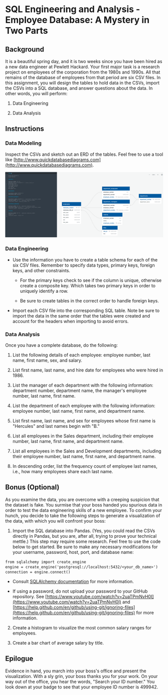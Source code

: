 # SQL Engineering and Analysis - Employee Database: A Mystery in Two Parts

## Background

It is a beautiful spring day, and it is two weeks since you have been hired as a new data engineer at Pewlett Hackard. Your first major task is a research project on employees of the corporation from the 1980s and 1990s. All that remains of the database of employees from that period are six CSV files.
In this assignment, you will design the tables to hold data in the CSVs, import the CSVs into a SQL database, and answer questions about the data. In other words, you will perform:


1. Data Engineering


2. Data Analysis


## Instructions

### Data Modeling

Inspect the CSVs and sketch out an ERD of the tables. Feel free to use a tool like [http://www.quickdatabasediagrams.com](http://www.quickdatabasediagrams.com).

![ERD](/EmployeeSQL/ERD_Images/ERD_with_code.PNG)

### Data Engineering

* Use the information you have to create a table schema for each of the six CSV files. Remember to specify data types, primary keys, foreign keys, and other constraints.

    * For the primary keys check to see if the column is unique, otherwise create a composite key. Which takes two primary keys in order to uniquely identify a row.

    * Be sure to create tables in the correct order to handle foreign keys.

* Import each CSV file into the corresponding SQL table. Note be sure to import the data in the same order that the tables were created and account for the headers when importing to avoid errors.

### Data Analysis

Once you have a complete database, do the following:

1. List the following details of each employee: employee number, last name, first name, sex, and salary.


2. List first name, last name, and hire date for employees who were hired in 1986.


3. List the manager of each department with the following information: department number, department name, the manager's employee number, last name, first name.


4. List the department of each employee with the following information: employee number, last name, first name, and department name.


5. List first name, last name, and sex for employees whose first name is "Hercules" and last names begin with "B."


6. List all employees in the Sales department, including their employee number, last name, first name, and department name.


7. List all employees in the Sales and Development departments, including their employee number, last name, first name, and department name.


8. In descending order, list the frequency count of employee last names, i.e., how many employees share each last name.

## Bonus (Optional)

As you examine the data, you are overcome with a creeping suspicion that the dataset is fake. You surmise that your boss handed you spurious data in order to test the data engineering skills of a new employee. To confirm your hunch, you decide to take the following steps to generate a visualization of the data, with which you will confront your boss:

1. Import the SQL database into Pandas. (Yes, you could read the CSVs directly in Pandas, but you are, after all, trying to prove your technical mettle.) This step may require some research. Feel free to use the code below to get started. Be sure to make any necessary modifications for your username, password, host, port, and database name:

 ``` 
 from sqlalchemy import create_engine
 engine = create_engine('postgresql://localhost:5432/<your_db_name>')
 connection = engine.connect()
 ```

   * Consult [SQLAlchemy documentation](https://docs.sqlalchemy.org/en/latest/core/engines.html#postgresql) for more information.

   * If using a password, do not upload your password to your GitHub repository. See [https://www.youtube.com/watch?v=2uaTPmNvH0I](https://www.youtube.com/watch?v=2uaTPmNvH0I) and [https://help.github.com/en/github/using-git/ignoring-files](https://help.github.com/en/github/using-git/ignoring-files) for more information.

2. Create a histogram to visualize the most common salary ranges for employees.

3. Create a bar chart of average salary by title.

## Epilogue

Evidence in hand, you march into your boss's office and present the visualization. With a sly grin, your boss thanks you for your work. On your way out of the office, you hear the words, "Search your ID number." You look down at your badge to see that your employee ID number is 499942.
